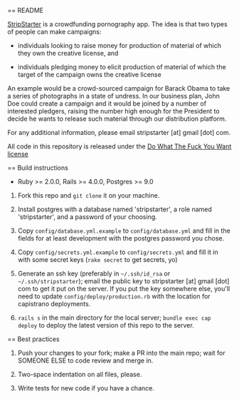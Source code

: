 == README

[StripStarter](http://www.stripstarter.us) is a crowdfunding pornography app.  The idea is that two types of people can make campaigns:

* individuals looking to raise money for production of material of which they own the creative license, and

* individuals pledging money to elicit production of material of which the target of the campaign owns the creative license

An example would be a crowd-sourced campaign for Barack Obama to take a series of photographs in a state of undress.  In our business plan, John Doe could create a campaign and it would be joined by a number of interested pledgers, raising the number high enough for the President to decide he wants to release such material through our distribution platform.

For any additional information, please email stripstarter [at] gmail [dot] com.

All code in this repository is released under the [Do What The Fuck You Want license](http://www.wtfpl.net/)

== Build instructions

* Ruby >= 2.0.0, Rails >= 4.0.0, Postgres >= 9.0

1.  Fork this repo and `git clone` it on your machine.

2.  Install postgres with a database named 'stripstarter', a role named 'stripstarter', and a password of your choosing.

3.  Copy `config/database.yml.example` to `config/database.yml` and fill in the fields for at least development with the postgres password you chose.

4.  Copy `config/secrets.yml.example` to `config/secrets.yml` and fill it in with some secret keys (`rake secret` to get secrets, yo)

5.  Generate an ssh key (preferably in `~/.ssh/id_rsa` or `~/.ssh/stripstarter`); email the public key to stripstarter [at] gmail [dot] com to get it put on the server.  If you put the key somewhere else, you'll need to update `config/deploy/production.rb` with the location for capistrano deployments.

6.  `rails s` in the main directory for the local server; `bundle exec cap deploy` to deploy the latest version of this repo to the server.


== Best practices

1.  Push your changes to your fork; make a PR into the main repo; wait for SOMEONE ELSE to code review and merge in.

2.  Two-space indentation on all files, please.

3.  Write tests for new code if you have a chance.
